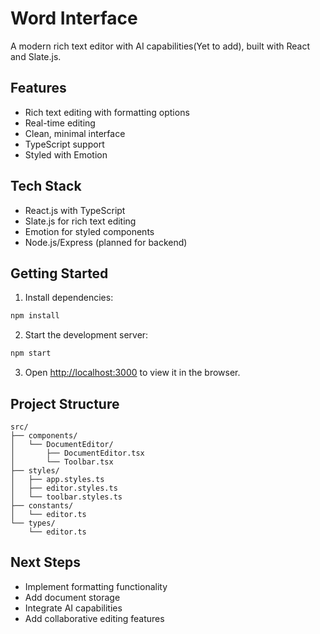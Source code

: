 # Word Interface

A modern rich text editor with AI capabilities(Yet to add), built with React and Slate.js.

## Features

- Rich text editing with formatting options
- Real-time editing
- Clean, minimal interface
- TypeScript support
- Styled with Emotion

## Tech Stack

- React.js with TypeScript
- Slate.js for rich text editing
- Emotion for styled components
- Node.js/Express (planned for backend)

## Getting Started

1. Install dependencies:
```bash
npm install
```

2. Start the development server:
```bash
npm start
```

3. Open [http://localhost:3000](http://localhost:3000) to view it in the browser.

## Project Structure

```
src/
├── components/
│   └── DocumentEditor/
│       ├── DocumentEditor.tsx
│       └── Toolbar.tsx
├── styles/
│   ├── app.styles.ts
│   ├── editor.styles.ts
│   └── toolbar.styles.ts
├── constants/
│   └── editor.ts
└── types/
    └── editor.ts
```

## Next Steps

- Implement formatting functionality
- Add document storage
- Integrate AI capabilities
- Add collaborative editing features
